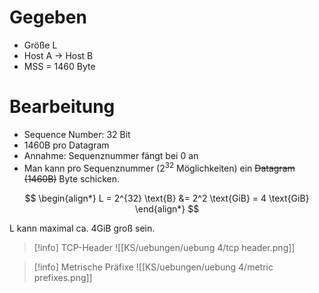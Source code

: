# Gegeben

- Größe L
- Host A $\to$ Host B
- MSS = 1460 Byte

# Bearbeitung

- Sequence Number: 32 Bit
- 1460B pro Datagram
- Annahme: Sequenznummer fängt bei 0 an
- Man kann pro Sequenznummer ($2^{32}$ Möglichkeiten) ein ~~Datagram (1460B)~~ Byte schicken.

$$
\begin{align*}
	L = 2^{32} \text{B} &= 2^2 \text{GiB} = 4 \text{GiB}
\end{align*}
$$

L kann maximal ca. 4GiB groß sein.

> [!info] TCP-Header
> ![[KS/uebungen/uebung 4/tcp header.png]]

> [!info] Metrische Präfixe
> ![[KS/uebungen/uebung 4/metric prefixes.png]]
